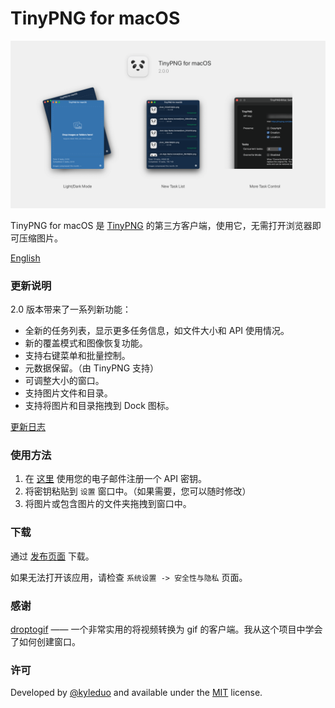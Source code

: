 # TinyPNG for macOS
![preview](./preview/banner.png)



TinyPNG for macOS 是 [TinyPNG](https://tinypng.com) 的第三方客户端，使用它，无需打开浏览器即可压缩图片。

[English](./README.md)



### 更新说明

2.0 版本带来了一系列新功能：

- 全新的任务列表，显示更多任务信息，如文件大小和 API 使用情况。
- 新的覆盖模式和图像恢复功能。
- 支持右键菜单和批量控制。
- 元数据保留。（由 TinyPNG 支持）
- 可调整大小的窗口。
- 支持图片文件和目录。
- 支持将图片和目录拖拽到 Dock 图标。

[更新日志](./CHANGE_LOG_ZH.md)



### 使用方法

1. 在 [这里](https://tinypng.com/developers) 使用您的电子邮件注册一个 API 密钥。
2. 将密钥粘贴到 `设置` 窗口中。（如果需要，您可以随时修改）
3. 将图片或包含图片的文件夹拖拽到窗口中。




### 下载

通过 [发布页面](https://github.com/kyleduo/TinyPNG4Mac/releases) 下载。

如果无法打开该应用，请检查 `系统设置 -> 安全性与隐私` 页面。



### 感谢

[droptogif](https://github.com/mortenjust/droptogif) —— 一个非常实用的将视频转换为 gif 的客户端。我从这个项目中学会了如何创建窗口。



### 许可

Developed by [@kyleduo](https://github.com/kyleduo) and available under the [MIT](http://opensource.org/licenses/MIT) license.
